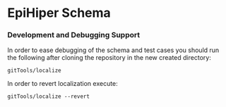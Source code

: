 # EpiHiper Schema

### Development and Debugging Support
In order to ease debugging of the schema and test cases you should run the following after cloning the repository in the new created directory:

``` shell
gitTools/localize
```

In order to revert localization execute:
``` shell
gitTools/localize --revert
```


